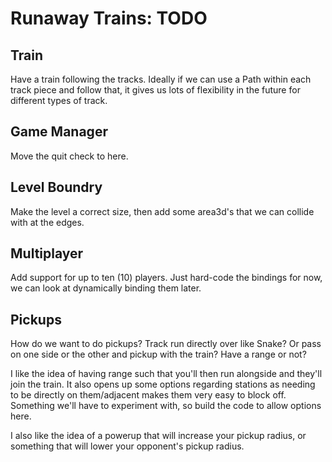 # Runaway Trains: TODO

## Train

Have a train following the tracks.  Ideally if we can use a Path within each track piece and follow
that, it gives us lots of flexibility in the future for different types of track.

## Game Manager

Move the quit check to here.

## Level Boundry

Make the level a correct size, then add some area3d's that we can collide with at the edges.

## Multiplayer

Add support for up to ten (10) players.  Just hard-code the bindings for now, we can look at
dynamically binding them later.

## Pickups

How do we want to do pickups?  Track run directly over like Snake?  Or pass on one side or the other
and pickup with the train?  Have a range or not?

I like the idea of having range such that you'll then run alongside and they'll join the train.  It
also opens up some options regarding stations as needing to be directly on them/adjacent makes them
very easy to block off.  Something we'll have to experiment with, so build the code to allow options
here.

I also like the idea of a powerup that will increase your pickup radius, or something that will
lower your opponent's pickup radius.
